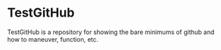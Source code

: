 # TestGitHub

TestGitHub is a repository for showing the bare minimums of github and how to maneuver, function, etc.
